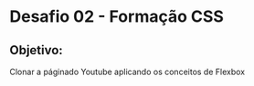 # Desafio 02 - Formação CSS

## Objetivo:

<p> Clonar a páginado Youtube aplicando os conceitos de Flexbox
